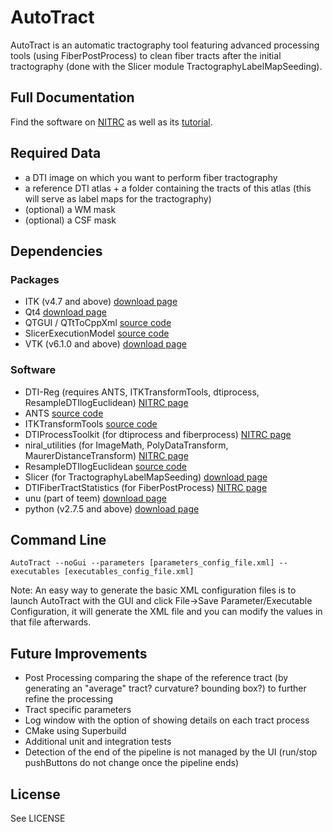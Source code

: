 # AutoTract

AutoTract is an automatic tractography tool featuring advanced processing tools (using FiberPostProcess) to clean fiber tracts after the initial tractography (done with the Slicer module TractographyLabelMapSeeding).

## Full Documentation

Find the software on [NITRC](https://www.nitrc.org/projects/autotract/) as well as its [tutorial](https://www.nitrc.org/docman/view.php/948/1969/Tutorial.pdf).

## Required Data

- a DTI image on which you want to perform fiber tractography
- a reference DTI atlas + a folder containing the tracts of this atlas (this will serve as label maps for the tractography)
- (optional) a WM mask
- (optional) a CSF mask

## Dependencies

### Packages

- ITK (v4.7 and above) [download page](http://www.itk.org/ITK/resources/software.html) 
- Qt4 [download page](https://www.qt.io/download/)
- QTGUI / QTtToCppXml [source code](https://github.com/fbudin69500/QTGUI)
- SlicerExecutionModel [source code](https://github.com/Slicer/SlicerExecutionModel)
- VTK (v6.1.0 and above) [download page](http://www.vtk.org/download/)

### Software

- DTI-Reg (requires ANTS, ITKTransformTools, dtiprocess, ResampleDTIlogEuclidean) [NITRC page](https://www.nitrc.org/projects/dtireg/)
- ANTS  [source code](http://stnava.github.io/ANTs/)
- ITKTransformTools [source code](https://github.com/NIRALUser/ITKTransformTools)
- DTIProcessToolkit (for dtiprocess and fiberprocess) [NITRC page](https://www.nitrc.org/projects/dtiprocess/)
- niral_utilities (for ImageMath, PolyDataTransform, MaurerDistanceTransform) [NITRC page](https://www.nitrc.org/projects/niral_utilities/)
- ResampleDTIlogEuclidean [source code](https://github.com/NIRALUser/ResampleDTIlogEuclidean)
- Slicer (for TractographyLabelMapSeeding) [download page](http://download.slicer.org/)
- DTIFiberTractStatistics (for FiberPostProcess) [NITRC page](https://www.nitrc.org/projects/dti_tract_stat/)
- unu (part of teem) [download page](http://teem.sourceforge.net/download/)
- python (v2.7.5 and above) [download page](https://www.python.org/downloads/)

## Command Line

```
AutoTract --noGui --parameters [parameters_config_file.xml] --executables [executables_config_file.xml]
```

Note: An easy way to generate the basic XML configuration files is to launch AutoTract with the GUI and click File->Save Parameter/Executable Configuration, it will generate the XML file and you can modify the values in that file afterwards.

## Future Improvements

- Post Processing comparing the shape of the reference tract (by generating an "average" tract? curvature? bounding box?) to further refine the processing
- Tract specific parameters
- Log window with the option of showing details on each tract process
- CMake using Superbuild
- Additional unit and integration tests
- Detection of the end of the pipeline is not managed by the UI (run/stop pushButtons do not change once the pipeline ends) 

## License

See LICENSE

